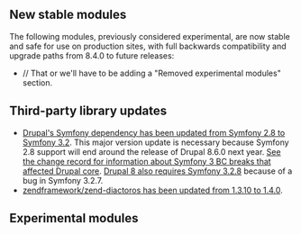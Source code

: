 ## New stable modules

The following modules, previously considered experimental, are now stable and
safe for use on production sites, with full backwards compatibility and upgrade
paths from 8.4.0 to future releases:

* // That or we'll have to be adding a "Removed experimental modules" section.

## Third-party library updates

* [Drupal's Symfony dependency has been updated from Symfony 2.8 to Symfony
  3.2](https://www.drupal.org/node/2712647). This major version update is
  necessary because Symfony 2.8 support will end around the release of Drupal
  8.6.0 next year. [See the change record for information about Symfony 3 BC
  breaks that affected Drupal core](https://www.drupal.org/node/2743809).
  [Drupal 8 also requires Symfony 3.2.8](https://www.drupal.org/node/2871253)
  because of a bug in Symfony 3.2.7.
* [zendframework/zend-diactoros has been updated from 1.3.10 to 1.4.0](https://www.drupal.org/node/2874817).

## Experimental modules
